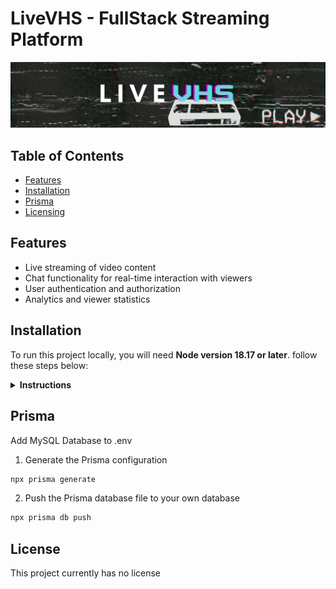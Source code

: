 # LiveVHS - FullStack Streaming Platform
<img src="https://raw.githubusercontent.com/KayTwenty/LiveVHS/main/public/banner.png" alt="Banner">

## Table of Contents
- [Features](#features)
- [Installation](#installation)
- [Prisma](#prisma)
- [Licensing](#license)

## Features
- Live streaming of video content
- Chat functionality for real-time interaction with viewers
- User authentication and authorization
- Analytics and viewer statistics

## Installation

To run this project locally, you will need **Node version 18.17 or later**. follow these steps below:

<details closed>
<summary><b>Instructions</b></summary>

1. Clone the repository:
```bash
git clone https://github.com/KayTwenty/LiveVHS.git
```

2. Navigate to the project directory:
```bash
cd LiveVHS
```

3. Install the necessary dependencies:
```bash
npm install
```

4. Install ngrok globally:
```bash
npm install -g ngrok
```

5. Run the development server:
```
npm run dev
```

6. Start ngrok tunnel:
```bash
ngrok http 3000
```
The site should now be available at http://localhost:3000.
</details>

## Prisma
Add MySQL Database to .env

1. Generate the Prisma configuration
```bash
npx prisma generate
```

2. Push the Prisma database file to your own database
```bash
npx prisma db push
```

## License

This project currently has no license